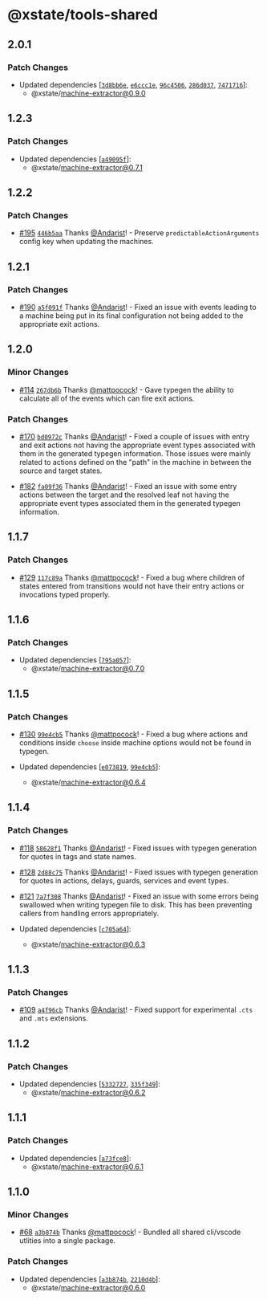 # @xstate/tools-shared

## 2.0.1

### Patch Changes

- Updated dependencies [[`3d8bb6e`](https://github.com/statelyai/xstate-tools/commit/3d8bb6e6a2c101b782aa1f38a0d0bc29d8852d18), [`e6ccc1e`](https://github.com/statelyai/xstate-tools/commit/e6ccc1ebd10d5dc5ebab0b130c8491b7f1e8fa03), [`96c4506`](https://github.com/statelyai/xstate-tools/commit/96c4506232e84d1aaae6196644029dd2153341ae), [`286d037`](https://github.com/statelyai/xstate-tools/commit/286d0379bb25aefb41f797072f6e68660edbcb9f), [`7471716`](https://github.com/statelyai/xstate-tools/commit/74717167822b6c0c3848108f221d129c300841e9)]:
  - @xstate/machine-extractor@0.9.0

## 1.2.3

### Patch Changes

- Updated dependencies [[`a49095f`](https://github.com/statelyai/xstate-tools/commit/a49095ff41656a9de2249083614ab1b8777b8a35)]:
  - @xstate/machine-extractor@0.7.1

## 1.2.2

### Patch Changes

- [#195](https://github.com/statelyai/xstate-tools/pull/195) [`446b5aa`](https://github.com/statelyai/xstate-tools/commit/446b5aa1753043032c08385afbc14b6ed3d60e5d) Thanks [@Andarist](https://github.com/Andarist)! - Preserve `predictableActionArguments` config key when updating the machines.

## 1.2.1

### Patch Changes

- [#190](https://github.com/statelyai/xstate-tools/pull/190) [`a5f091f`](https://github.com/statelyai/xstate-tools/commit/a5f091f0606a183d62dce7dcf45c57474bffab04) Thanks [@Andarist](https://github.com/Andarist)! - Fixed an issue with events leading to a machine being put in its final configuration not being added to the appropriate exit actions.

## 1.2.0

### Minor Changes

- [#114](https://github.com/statelyai/xstate-tools/pull/114) [`267db6b`](https://github.com/statelyai/xstate-tools/commit/267db6b00f6f7fda1145e0631638620b7649afe0) Thanks [@mattpocock](https://github.com/mattpocock)! - Gave typegen the ability to calculate all of the events which can fire exit actions.

### Patch Changes

- [#170](https://github.com/statelyai/xstate-tools/pull/170) [`bd0972c`](https://github.com/statelyai/xstate-tools/commit/bd0972c) Thanks [@Andarist](https://github.com/Andarist)! - Fixed a couple of issues with entry and exit actions not having the appropriate event types associated with them in the generated typegen information. Those issues were mainly related to actions defined on the "path" in the machine in between the source and target states.

* [#182](https://github.com/statelyai/xstate-tools/pull/182) [`fa09f36`](https://github.com/statelyai/xstate-tools/commit/fa09f3648fba735ec205819c3660b20cfac3f6fe) Thanks [@Andarist](https://github.com/Andarist)! - Fixed an issue with some entry actions between the target and the resolved leaf not having the appropriate event types associated them in the generated typegen information.

## 1.1.7

### Patch Changes

- [#129](https://github.com/statelyai/xstate-tools/pull/129) [`117c89a`](https://github.com/statelyai/xstate-tools/commit/117c89a340d794b5c679b41b51b13619f49c8fd6) Thanks [@mattpocock](https://github.com/mattpocock)! - Fixed a bug where children of states entered from transitions would not have their entry actions or invocations typed properly.

## 1.1.6

### Patch Changes

- Updated dependencies [[`795a057`](https://github.com/statelyai/xstate-tools/commit/795a057f73f0a38784548a1fcf055757f44d0647)]:
  - @xstate/machine-extractor@0.7.0

## 1.1.5

### Patch Changes

- [#130](https://github.com/statelyai/xstate-tools/pull/130) [`99e4cb5`](https://github.com/statelyai/xstate-tools/commit/99e4cb57f3590448ddbcdc85a3104d29ef0fa79c) Thanks [@mattpocock](https://github.com/mattpocock)! - Fixed a bug where actions and conditions inside `choose` inside machine options would not be found in typegen.

- Updated dependencies [[`e073819`](https://github.com/statelyai/xstate-tools/commit/e0738191c61290c8f5a9ecdd507e6418ab551518), [`99e4cb5`](https://github.com/statelyai/xstate-tools/commit/99e4cb57f3590448ddbcdc85a3104d29ef0fa79c)]:
  - @xstate/machine-extractor@0.6.4

## 1.1.4

### Patch Changes

- [#118](https://github.com/statelyai/xstate-tools/pull/118) [`58628f1`](https://github.com/statelyai/xstate-tools/commit/58628f182faeace8e61c995172995f98c9d623af) Thanks [@Andarist](https://github.com/Andarist)! - Fixed issues with typegen generation for quotes in tags and state names.

* [#128](https://github.com/statelyai/xstate-tools/pull/128) [`2d88c75`](https://github.com/statelyai/xstate-tools/commit/2d88c75bb475cd8cee74677b293aaffe124b4d3b) Thanks [@Andarist](https://github.com/Andarist)! - Fixed issues with typegen generation for quotes in actions, delays, guards, services and event types.

- [#121](https://github.com/statelyai/xstate-tools/pull/121) [`7a7f308`](https://github.com/statelyai/xstate-tools/commit/7a7f308672540d95a1c9292a32c60d31c5208d13) Thanks [@Andarist](https://github.com/Andarist)! - Fixed an issue with some errors being swallowed when writing typegen file to disk. This has been preventing callers from handling errors appropriately.

- Updated dependencies [[`c705a64`](https://github.com/statelyai/xstate-tools/commit/c705a64d95fa99046a7acd77f16b9b0dddd2e7ba)]:
  - @xstate/machine-extractor@0.6.3

## 1.1.3

### Patch Changes

- [#109](https://github.com/statelyai/xstate-tools/pull/109) [`a4f96cb`](https://github.com/statelyai/xstate-tools/commit/a4f96cb763ca6ef39912d80008d5d84378bbc9be) Thanks [@Andarist](https://github.com/Andarist)! - Fixed support for experimental `.cts` and `.mts` extensions.

## 1.1.2

### Patch Changes

- Updated dependencies [[`5332727`](https://github.com/statelyai/xstate-tools/commit/5332727a7ad1d4ff00c81e006edc6ffb66f5da88), [`335f349`](https://github.com/statelyai/xstate-tools/commit/335f34934589dbb5c3e9685524c72b9a1badbc0e)]:
  - @xstate/machine-extractor@0.6.2

## 1.1.1

### Patch Changes

- Updated dependencies [[`a73fce8`](https://github.com/statelyai/xstate-tools/commit/a73fce843ee04b0701d9d72046da422ff3a65eed)]:
  - @xstate/machine-extractor@0.6.1

## 1.1.0

### Minor Changes

- [#68](https://github.com/statelyai/xstate-tools/pull/68) [`a3b874b`](https://github.com/statelyai/xstate-tools/commit/a3b874b328cd6bf409861378ab2840dab70d3ff3) Thanks [@mattpocock](https://github.com/mattpocock)! - Bundled all shared cli/vscode utlities into a single package.

### Patch Changes

- Updated dependencies [[`a3b874b`](https://github.com/statelyai/xstate-tools/commit/a3b874b328cd6bf409861378ab2840dab70d3ff3), [`2210d4b`](https://github.com/statelyai/xstate-tools/commit/2210d4b5175384f87dc0b001ba68400701c35818)]:
  - @xstate/machine-extractor@0.6.0
